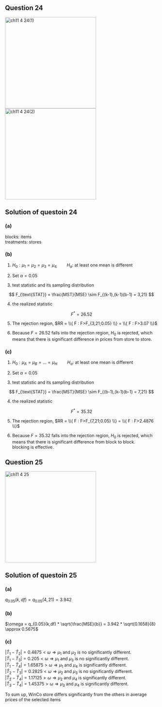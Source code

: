 ## Question 24
<img width="300" alt="ch11 4 24(1)" src="https://github.com/user-attachments/assets/2da45125-2b80-4653-80ee-e5c74df263e8" />
<br>
<img width="300" alt="ch11 4 24(2)" src="https://github.com/user-attachments/assets/c3942658-64a8-4ad7-aa3d-16fd236a5b55" />


## Solution of questoin 24
### (a)
  
blocks: items  
treatments: stores  
  
### (b)
1. $H_0: \mu_1 = \mu_2 = \mu_3 = \mu_4 \quad \quad H_a:$ at least one mean is different   
  
2. Set $\alpha = 0.05$  
  
3. test statistic and its sampling distribution

$$
F_{\text{STAT}} = \frac{MST}{MSE} \sim F_{(k-1),(k-1)(b-1) = 3,21}
$$

4. the realized statistic

$$
F^* = 26.52
$$

5. The rejection region, $RR = \\{ F : F>F_{3,21;0.05} \\} = \\{ F : F>3.07 \\}$  
  
6. Because $F = 26.52$ falls into the rejection region, $H_0$ is rejected, which means that there is significant difference in prices from store to store.  

### (c)
1. $H_0: \mu_A = \mu_B = ... = \mu_H \quad \quad H_a:$ at least one mean is different   
  
2. Set $\alpha = 0.05$  
  
3. test statistic and its sampling distribution

$$
F_{\text{STAT}} = \frac{MST}{MSE} \sim F_{(b-1),(k-1)(b-1) = 7,21}
$$

4. the realized statistic

$$
F^* = 35.32
$$

5. The rejection region, $RR = \\{ F : F>F_{7,21;0.05} \\} = \\{ F : F>2.4876 \\}$  
  
6. Because $F = 35.32$ falls into the rejection region, $H_0$ is rejected, which means that there is significant difference from block to block.  
   blocking is effective.


## Question 25
<img width="300" alt="ch11 4 25" src="https://github.com/user-attachments/assets/67f4496d-debe-42ff-af91-e63aba1a1038" />

## Solution of questoin 25
### (a)
$q_{0.05}(k,df) = q_{0.05}(4,21) = 3.942$

### (b)
$\omega = q_{0.05}(k,df) * \sqrt{\frac{MSE}{b}} = 3.942 * \sqrt{0.1658}{8} \approx 0.5675$

### (c)
$|\bar{T}_1 - \bar{T}_2| = 0.4875 < \omega \Rightarrow \mu_1$ and $\mu_2$ is no significantly different.   
$|\bar{T}_1 - \bar{T}_3| = 0.205 < \omega \Rightarrow \mu_1$ and $\mu_3$ is no significantly different.   
$|\bar{T}_1 - \bar{T}_4| = 1.65875 > \omega \Rightarrow \mu_1$ and $\mu_4$ is significantly different.  
$|\bar{T}_2 - \bar{T}_3| = 0.2825 < \omega \Rightarrow \mu_2$ and $\mu_3$ is no significantly different.   
$|\bar{T}_2 - \bar{T}_4| = 1.17125 > \omega \Rightarrow \mu_2$ and $\mu_4$ is significantly different.   
$|\bar{T}_3 - \bar{T}_4| = 1.45375 > \omega \Rightarrow \mu_3$ and $\mu_4$ is significantly different.   
  
To sum up, WinCo store differs significantly from the others in average prices of the selected items
